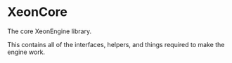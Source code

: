 # XeonCore
The core XeonEngine library.

This contains all of the interfaces, helpers, and things required to make the engine work.